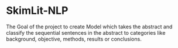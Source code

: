 # SkimLit-NLP

The Goal of the project to create Model which takes the abstract and classify the sequential sentences in the abstract to categories like background, objective, methods, results or conclusions.
